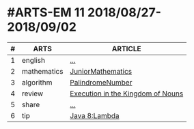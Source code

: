 #ARTS-EM 11 2018/08/27-2018/09/02
=================================

| # | ARTS | ARTICLE |
|---| ----- | ---------- |
|1|english|[...](../english/)|
|2|mathematics|[JuniorMathematics](../mathematics/week11-7年级下.md)|
|3|algorithm|[PalindromeNumber](../algorithm/leetcode/ValidParenthese.md)|
|4|review|[Execution in the Kingdom of Nouns](Documents/github/codinglife/arts/review/Execution-in-the-Kingdom-of-Nouns.md)|
|5|share|[...](../c/c_programing_language/)|
|6|tip|[Java 8:Lambda](Documents/github/codinglife/arts/tip/Java8-Lambda.md)|


